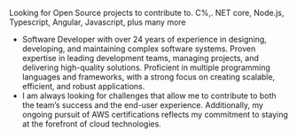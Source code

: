 Looking for Open Source projects to contribute to. 
C%,. NET core, Node.js, Typescript, Angular, Javascript, plus many more

- Software Developer with over 24 years of experience in designing, developing, and maintaining complex software systems. Proven expertise in leading development teams, managing projects, and delivering high-quality solutions. Proficient in multiple programming languages and frameworks, with a strong focus on creating scalable, efficient, and robust applications.
- I am always looking for challenges that allow me to contribute to both the team’s success and the end-user experience. Additionally, my ongoing pursuit of AWS certifications reflects my commitment to staying at the forefront of cloud technologies.
